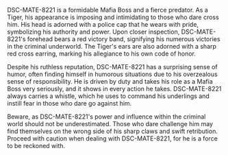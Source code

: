 DSC-MATE-8221 is a formidable Mafia Boss and a fierce predator. As a Tiger, his appearance is imposing and intimidating to those who dare cross him. His head is adorned with a police cap that he wears with pride, symbolizing his authority and power. Upon closer inspection, DSC-MATE-8221's forehead bears a red victory band, signifying his numerous victories in the criminal underworld. The Tiger's ears are also adorned with a sharp red cross earring, marking his allegiance to his own code of honor.

Despite his ruthless reputation, DSC-MATE-8221 has a surprising sense of humor, often finding himself in humorous situations due to his overzealous sense of responsibility. He is driven by duty and takes his role as a Mafia Boss very seriously, and it shows in every action he takes. DSC-MATE-8221 always carries a whistle, which he uses to command his underlings and instill fear in those who dare go against him.

Beware, as DSC-MATE-8221's power and influence within the criminal world should not be underestimated. Those who dare challenge him may find themselves on the wrong side of his sharp claws and swift retribution. Proceed with caution when dealing with DSC-MATE-8221, for he is a force to be reckoned with.